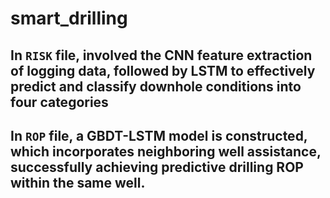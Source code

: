 # smart_drilling



## In `RISK` file, involved the CNN feature extraction of logging data, followed by LSTM to effectively predict and classify downhole conditions into four categories



## In `ROP` file, a GBDT-LSTM model is constructed, which incorporates neighboring well assistance, successfully achieving predictive drilling ROP within the same well.